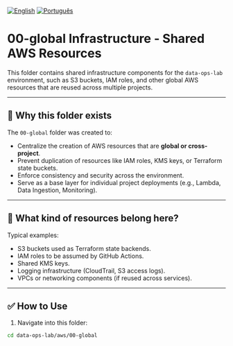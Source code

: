 [![English](https://img.shields.io/badge/lang-en-blue.svg)](README.md)
[![Português](https://img.shields.io/badge/lang-pt--br-green.svg)](README.pt-br.md)

# 00-global Infrastructure - Shared AWS Resources

This folder contains shared infrastructure components for the `data-ops-lab` environment, such as S3 buckets, IAM roles, and other global AWS resources that are reused across multiple projects.

---

## 📁 Why this folder exists

The `00-global` folder was created to:

- Centralize the creation of AWS resources that are **global or cross-project**.
- Prevent duplication of resources like IAM roles, KMS keys, or Terraform state buckets.
- Enforce consistency and security across the environment.
- Serve as a base layer for individual project deployments (e.g., Lambda, Data Ingestion, Monitoring).

---

## 🔨 What kind of resources belong here?

Typical examples:

- S3 buckets used as Terraform state backends.
- IAM roles to be assumed by GitHub Actions.
- Shared KMS keys.
- Logging infrastructure (CloudTrail, S3 access logs).
- VPCs or networking components (if reused across services).

---

## ✅ How to Use

1. Navigate into this folder:

```bash
cd data-ops-lab/aws/00-global
